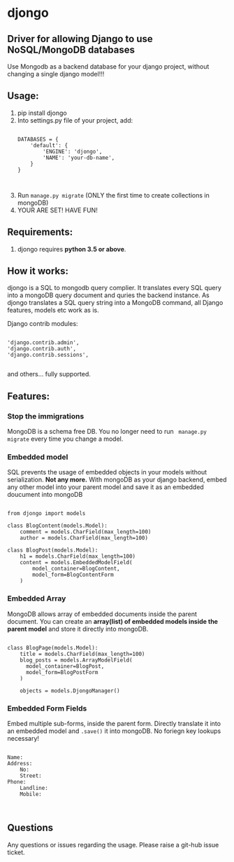 <h1>djongo</h1>
<h2>Driver for allowing Django to use NoSQL/MongoDB databases</h2>

Use Mongodb as a backend database for your django project, without changing a single django model!!!

<h2>Usage:</h2>
<ol>
<li> pip install djongo </li>
<li> Into settings.py file of your project, add: 
<pre><code>  
DATABASES = {
    'default': {
        'ENGINE': 'djongo',
        'NAME': 'your-db-name',
    }
}

</code></pre>
</li>   
   <li> Run <code>manage.py migrate</code> (ONLY the first time to create collections in mongoDB) </li>
   <li> YOUR ARE SET! HAVE FUN! </li>
</ol>
<h2>Requirements:</h2>

  1. djongo requires <b>python 3.5 or above</b>.


<h2>How it works:</h2>

  djongo is a SQL to mongodb query complier. It translates every SQL query into a mongoDB query document and quries the backend instance.
  As djongo translates a SQL query string into a MongoDB command, all Django features, models etc work as is.
  
  Django contrib modules: 
<pre><code>  
'django.contrib.admin',
'django.contrib.auth',    
'django.contrib.sessions',

</code></pre>
 and others... fully supported.
 
 <h2>Features:</h2>
 <h3>Stop the immigrations</h3>
    <p>MongoDB is a schema free DB. You no longer need to run <code> manage.py migrate</code> every time you change a model.</p>
 <h3>Embedded model</h3>
    <p>SQL prevents the usage of embedded objects in your models without serialization. <b>Not any more.</b> With mongoDB as your django backend, embed any other model into your parent model and save it as an embedded doucument into mongoDB</p>

<pre><code>    
from djongo import models

class BlogContent(models.Model):
    comment = models.CharField(max_length=100)
    author = models.CharField(max_length=100)

class BlogPost(models.Model):
    h1 = models.CharField(max_length=100)
    content = models.EmbeddedModelField(
        model_container=BlogContent,
        model_form=BlogContentForm
    )
</code></pre>

 <h3>Embedded Array</h3>
    <p>MongoDB allows array of embedded documents inside the parent document. You can create an <b>array(list) of embedded models inside the parent model</b> and store it directly into mongoDB.</p>

<pre><code>
class BlogPage(models.Model):
    title = models.CharField(max_length=100)
    blog_posts = models.ArrayModelField(
      model_container=BlogPost,
      model_form=BlogPostForm      
    )

    objects = models.DjongoManager()
</code></pre>
        
 <h3>Embedded Form Fields</h3>
    <p>Embed multiple sub-forms, inside the parent form. Directly translate it into an embedded model and <code>.save()</code> it into mongoDB. No foriegn key lookups necessary!</p>
<pre><code>   
Name:
Address:
    No:
    Street:
Phone:
    Landline:
    Mobile:
        
</code></pre>    
 <h2>Questions</h2>
 
   Any questions or issues regarding the usage. Please raise a git-hub issue ticket.
